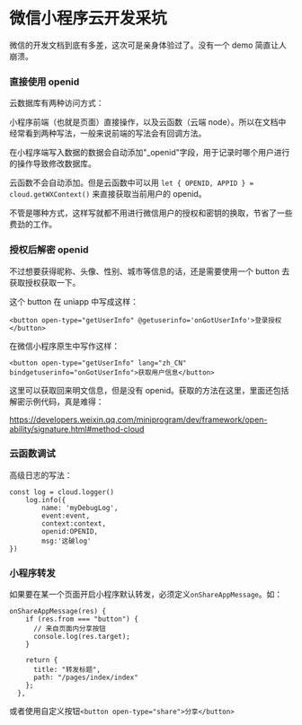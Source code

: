 # 微信小程序云开发采坑

微信的开发文档到底有多差，这次可是亲身体验过了。没有一个 demo 简直让人崩溃。

### 直接使用 openid

云数据库有两种访问方式：

小程序前端（也就是页面）直接操作，以及云函数（云端 node）。所以在文档中经常看到两种写法，一般来说前端的写法会有回调方法。

在小程序端写入数据的数据会自动添加"\_openid"字段，用于记录时哪个用户进行的操作导致修改数据库。

云函数不会自动添加。但是云函数中可以用 `let { OPENID, APPID } = cloud.getWXContext()` 来直接获取当前用户的 openid。

不管是哪种方式，这样写就都不用进行微信用户的授权和密钥的换取，节省了一些费劲的工作。

### 授权后解密 openid

不过想要获得昵称、头像、性别、城市等信息的话，还是需要使用一个 button 去获取授权获取一下。

这个 button 在 uniapp 中写成这样：

`<button open-type="getUserInfo" @getuserinfo='onGotUserInfo'>登录授权</button>`

在微信小程序原生中写作这样：

`<button open-type="getUserInfo" lang="zh_CN" bindgetuserinfo="onGotUserInfo">获取用户信息</button>`

这里可以获取回来明文信息，但是没有 openid。获取的方法在这里，里面还包括解密示例代码，真是难得：

https://developers.weixin.qq.com/miniprogram/dev/framework/open-ability/signature.html#method-cloud

### 云函数调试

高级日志的写法：

```
const log = cloud.logger()
	log.info({
	    name: 'myDebugLog',
	    event:event,
		context:context,
		openid:OPENID,
        msg:'这破log'
})
```

### 小程序转发

如果要在某一个页面开启小程序默认转发，必须定义`onShareAppMessage`。如：

```
onShareAppMessage(res) {
    if (res.from === "button") {
      // 来自页面内分享按钮
      console.log(res.target);
    }

    return {
      title: "转发标题",
      path: "/pages/index/index"
    };
  },
```

或者使用自定义按钮`<button open-type="share">分享</button>`
